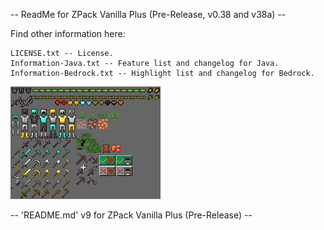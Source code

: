 -- ReadMe for ZPack Vanilla Plus (Pre-Release, v0.38 and v38a) --


Find other information here:

    LICENSE.txt -- License.
    Information-Java.txt -- Feature list and changelog for Java.
	Information-Bedrock.txt -- Highlight list and changelog for Bedrock.



![Texture Sheet, PNG](https://raw.githubusercontent.com/ZwhatMC/readme.images/refs/heads/main/zpack-vanilla-plus/spriteSheet/ZPP-TextureSheet.png)

-- 'README.md' v9 for ZPack Vanilla Plus (Pre-Release) --
